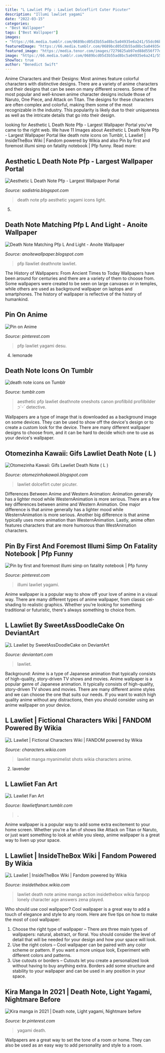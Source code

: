 ```yaml
---
title: "L Lawliet Pfp : Lawliet Dolceflirt Cuter Picuter"
description: "Illumi lawliet yagami"
date: "2022-03-15"
categories:
- "Best Wallpaper"
tags: ["Best Wallpaper"]
images:
- "https://66.media.tumblr.com/0689bcd05d3b55ad8bc5a04935e6a241/55dc06b5be4f6b6b-d6/s640x960/5550f2164eaca67f66e9798ca585bc8b30751aaf.jpg"
featuredImage: "https://66.media.tumblr.com/0689bcd05d3b55ad8bc5a04935e6a241/55dc06b5be4f6b6b-d6/s640x960/5550f2164eaca67f66e9798ca585bc8b30751aaf.jpg"
featured_image: "https://media.tenor.com/images/7279825ab97ed88d556f77df01c10bb4/tenor.gif"
image: "https://66.media.tumblr.com/0689bcd05d3b55ad8bc5a04935e6a241/55dc06b5be4f6b6b-d6/s640x960/5550f2164eaca67f66e9798ca585bc8b30751aaf.jpg"
ShowToc: true
author: "Benedict Swift"
---
```



Anime Characters and their Designs: Most animes feature colorful characters with distinctive designs.
There are a variety of anime characters and their designs that can be seen on many different screens. Some of the most popular and well-known anime character designs include those of Naruto, One Piece, and Attack on Titan. The designs for these characters are often complex and colorful, making them some of the most recognizable in the industry. This popularity is likely due to their uniqueness as well as the intricate details that go into their design.

	

		
looking for Aesthetic L Death Note Pfp - Largest Wallpaper Portal you've came to the right web. We have 11 Images about Aesthetic L Death Note Pfp - Largest Wallpaper Portal like death note icons on Tumblr, L Lawliet | InsideTheBox Wiki | Fandom powered by Wikia and also Pin by first and foremost illumi simp on fatality notebook | Pfp funny. Read more:
		
    
## Aesthetic L Death Note Pfp - Largest Wallpaper Portal

<img loading=lazy src="https://66.media.tumblr.com/3b238e72a5984d1e0ebd45bf43afea84/tumblr_okn3r28wKj1t3tyzzo5_250.png" onerror="this.onerror=null;this.src='https://tse2.mm.bing.net/th?id=OIP.AbudDZCwbO73opYQr1nz9AAAAA&amp;pid=15.1';" alt="Aesthetic L Death Note Pfp - Largest Wallpaper Portal">

_Source: sadistria.blogspot.com_

>death note pfp aesthetic yagami icons light. 

	

5.

    
## Death Note Matching Pfp L And Light - Anoite Wallpaper

<img loading=lazy src="https://media.tenor.com/images/7279825ab97ed88d556f77df01c10bb4/tenor.gif" onerror="this.onerror=null;this.src='https://tse4.mm.bing.net/th?id=OIP.cnmCWrl-2I1Vb3ffAcELtAHaHa&amp;pid=15.1';" alt="Death Note Matching Pfp L And Light - Anoite Wallpaper">

_Source: anoitewallpaper.blogspot.com_

>pfp llawliet deathnote lawliet. 

	

The History of Wallpapers: From Ancient Times to Today
Wallpapers have been around for centuries and there are a variety of them to choose from. Some wallpapers were created to be seen on large canvases or in temples, while others are used as background wallpaper on laptops and smartphones. The history of wallpaper is reflective of the history of humankind.

    
## Pin On Anime

<img loading=lazy src="https://i.pinimg.com/originals/01/71/35/017135a890402a3aef8f187cbb2d2d18.png" onerror="this.onerror=null;this.src='https://tse4.mm.bing.net/th?id=OIP.B2Yt9joC9HYBE0FttYLWBAAAAA&amp;pid=15.1';" alt="Pin on Anime">

_Source: pinterest.com_

>pfp lawliet yagami desu. 

	

4. lemonade 

    
## Death Note Icons On Tumblr

<img loading=lazy src="https://66.media.tumblr.com/0689bcd05d3b55ad8bc5a04935e6a241/55dc06b5be4f6b6b-d6/s640x960/5550f2164eaca67f66e9798ca585bc8b30751aaf.jpg" onerror="this.onerror=null;this.src='https://tse1.mm.bing.net/th?id=OIP.HsTAtyLtwmVTkFznyxTlYgHaHa&amp;pid=15.1';" alt="death note icons on Tumblr">

_Source: tumblr.com_

>aesthetic pfp lawliet deathnote oneshots canon profilbild profilbilder ੭ˊᵕˋ detective. 

	

Wallpapers are a type of image that is downloaded as a background image on some devices. They can be used to show off the device's design or to create a custom look for the device. There are many different wallpaper designs to choose from, and it can be hard to decide which one to use as your device's wallpaper.

    
## Otomezinha Kawaii: Gifs Lawliet Death Note ( L )

<img loading=lazy src="http://4.bp.blogspot.com/-AwF_WB4S-P4/UbvMh7u80WI/AAAAAAAAAFc/NmKZSJZBbtI/s1600/tumblr_lvuz8819AQ1qbkfwjo1_500.gif" onerror="this.onerror=null;this.src='https://tse1.mm.bing.net/th?id=OIP.5Dch5GL3F-MYw6JpRPAHqgHaEK&amp;pid=15.1';" alt="Otomezinha Kawaii: Gifs Lawliet Death Note ( L )">

_Source: otomezinhakawaii.blogspot.com_

>lawliet dolceflirt cuter picuter. 

	

Differences Between Anime and Western Animation: Animation generally has a lighter mood while WesternAnimation is more serious.
There are a few key differences between anime and Western Animation. One major difference is that anime generally has a lighter mood while WesternAnimation is more serious. Another big difference is that anime typically uses more animation than WesternAnimation. Lastly, anime often features characters that are more humorous than WestAnimation characters.

    
## Pin By First And Foremost Illumi Simp On Fatality Notebook | Pfp Funny

<img loading=lazy src="https://i.pinimg.com/736x/13/0b/6c/130b6ca67fee26521d3163e83006c5da.jpg" onerror="this.onerror=null;this.src='https://tse1.mm.bing.net/th?id=OIP.GyLXe1X_vPputGNpdOyDzwHaLH&amp;pid=15.1';" alt="Pin by first and foremost illumi simp on fatality notebook | Pfp funny">

_Source: pinterest.com_

>illumi lawliet yagami. 

	

Anime wallpaper is a popular way to show off your love of anime in a visual way. There are many different types of anime wallpaper, from classic cel-shading to realistic graphics. Whether you're looking for something traditional or futuristic, there's always something to choice from.

    
## L Lawliet By SweetAssDoodleCake On DeviantArt

<img loading=lazy src="https://orig00.deviantart.net/77cf/f/2012/332/5/b/l_lawliet_by_sweetassdoodlecake-d5mhnvw.jpg" onerror="this.onerror=null;this.src='https://tse1.mm.bing.net/th?id=OIP.N4QQ5kOprsOiMWO2E1Zr8AHaEN&amp;pid=15.1';" alt="L Lawliet by SweetAssDoodleCake on DeviantArt">

_Source: deviantart.com_

>lawliet. 

	

Background: Anime is a type of Japanese animation that typically consists of high-quality, story-driven TV shows and movies.
Anime wallpaper is a popular genre of Japanese animation. It typically consists of high-quality, story-driven TV shows and movies. There are many different anime styles and we can choose the one that suits our needs. If you want to watch high quality anime without any distractions, then you should consider using an anime wallpaper on your device.

    
## L Lawliet | Fictional Characters Wiki | FANDOM Powered By Wikia

<img loading=lazy src="https://vignette.wikia.nocookie.net/characters/images/0/09/L_Lawliet.jpg/revision/latest?cb=20171203030016" onerror="this.onerror=null;this.src='https://tse1.mm.bing.net/th?id=OIP.fWDZlVTPML0cI0HPPArcNQAAAA&amp;pid=15.1';" alt="L Lawliet | Fictional Characters Wiki | FANDOM powered by Wikia">

_Source: characters.wikia.com_

>lawliet manga myanimelist shots wikia characters anime. 

	

2. lavender 

    
## L Lawliet Fan Art

<img loading=lazy src="https://64.media.tumblr.com/1d6430999fa89227f901db99e1112644/tumblr_nnpmd4MRhz1sgsfbto4_400.jpg" onerror="this.onerror=null;this.src='https://tse3.mm.bing.net/th?id=OIP.Fx2ZyI0XqK1H5oqhub4_fgAAAA&amp;pid=15.1';" alt="L Lawliet Fan Art">

_Source: llawlietfanart.tumblr.com_

>. 

	

Anime wallpaper is a popular way to add some extra excitement to your home screen. Whether you’re a fan of shows like Attack on Titan or Naruto, or just want something to look at while you sleep, anime wallpaper is a great way to liven up your space.

    
## L Lawliet | InsideTheBox Wiki | Fandom Powered By Wikia

<img loading=lazy src="http://vignette2.wikia.nocookie.net/insidethebox/images/7/74/Lawliet.jpg/revision/latest?cb=20120912020425" onerror="this.onerror=null;this.src='https://tse1.mm.bing.net/th?id=OIP.XUXE-3Eg6PsiiYnwCjZGGAAAAA&amp;pid=15.1';" alt="L Lawliet | InsideTheBox Wiki | Fandom powered by Wikia">

_Source: insidethebox.wikia.com_

>lawliet death note anime manga action insidethebox wikia fanpop lonely character age answers zena played. 

	

Who should use cool wallpaper?
Cool wallpaper is a great way to add a touch of elegance and style to any room. Here are five tips on how to make the most of cool wallpaper: 
1) Choose the right type of wallpaper – There are three main types of wallpapers: natural, abstract, or floral. You should consider the level of detail that will be needed for your design and how your space will look. 
2) Use the right colors – Cool wallpaper can be paired with any color scheme or pattern. If you want a more unique look, Experiment with different colors and patterns. 
3) Use cutouts or borders – Cutouts let you create a personalized look without having to buy anything extra. Borders add some structure and stability to your wallpaper and can be used in any position in your space.

    
## Kira Manga In 2021 | Death Note, Light Yagami, Nightmare Before

<img loading=lazy src="https://i.pinimg.com/736x/ea/0f/d6/ea0fd6a37952a915eb8924bdd34e93fe.jpg" onerror="this.onerror=null;this.src='https://tse2.mm.bing.net/th?id=OIP.6noreTplvGdUBMlHnSH7HAHaHa&amp;pid=15.1';" alt="Kira manga in 2021 | Death note, Light yagami, Nightmare before">

_Source: br.pinterest.com_

>yagami death. 

	

Wallpapers are a great way to set the tone of a room or home. They can also be used as an easy way to add personality and style to a room.

